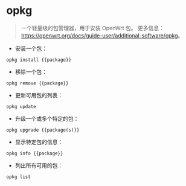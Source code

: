 # opkg

> 一个轻量级的包管理器，用于安装 OpenWrt 包。
> 更多信息：<https://openwrt.org/docs/guide-user/additional-software/opkg>。

- 安装一个包：

`opkg install {{package}}`

- 移除一个包：

`opkg remove {{package}}`

- 更新可用包的列表：

`opkg update`

- 升级一个或多个特定的包：

`opkg upgrade {{package(s)}}`

- 显示特定包的信息：

`opkg info {{package}}`

- 列出所有可用的包：

`opkg list`